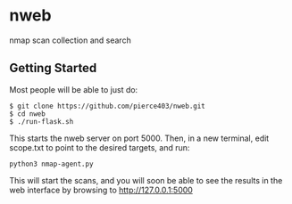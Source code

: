 nweb
========

nmap scan collection and search

Getting Started
---------------

Most people will be able to just do:

```
$ git clone https://github.com/pierce403/nweb.git
$ cd nweb
$ ./run-flask.sh
```
This starts the nweb server on port 5000.  Then, in a new terminal, edit scope.txt to point to the desired targets, and run:
```
python3 nmap-agent.py
```
This will start the scans, and you will soon be able to see the results in the web interface by browsing to http://127.0.0.1:5000
